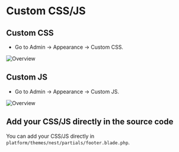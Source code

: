 # Custom CSS/JS

## Custom CSS
- Go to Admin -> Appearance -> Custom CSS.

![Overview](https://live.staticflickr.com/65535/51713677177_fc6d602621_b.jpg)

## Custom JS
- Go to Admin -> Appearance -> Custom JS.

![Overview](https://live.staticflickr.com/65535/51289616710_9b62ec6d4a_b.jpg)

## Add your CSS/JS directly in the source code

You can add your CSS/JS directly in `platform/themes/nest/partials/footer.blade.php`.
